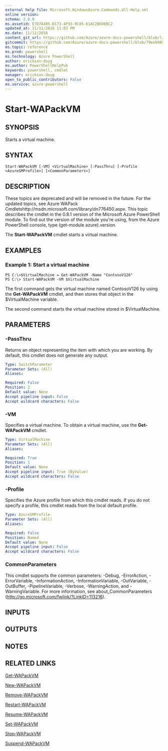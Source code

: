 ```yaml
---
external help file: Microsoft.WindowsAzure.Commands.dll-Help.xml
online version: 
schema: 2.0.0
ms.assetid: E7D7A485-D173-4F93-9C85-61AC2B698BC2
updated_at: 11/11/2016 11:03 PM
ms.date: 11/11/2016
content_git_url: https://github.com/Azure/azure-docs-powershell/blob/live/azureps-cmdlets-docs/ServiceManagement/Azure.Compute/v3.0.0/Start-WAPackVM.md
gitcommit: https://github.com/Azure/azure-docs-powershell/blob/79eeb985ea480979357fb4695832a0c3d29a48bf/azureps-cmdlets-docs/ServiceManagement/Azure.Compute/v3.0.0/Start-WAPackVM.md
ms.topic: reference
ms.prod: powershell
ms.technology: Azure PowerShell
author: erickson-doug
ms.author: PowerShellHelpPub
keywords: powershell, cmdlet
manager: erickson-doug
open_to_public_contributors: False
ms.service: azure-powershell
---
```


# Start-WAPackVM

## SYNOPSIS
Starts a virtual machine.

## SYNTAX

```
Start-WAPackVM [-VM] <VirtualMachine> [-PassThru] [-Profile <AzureSMProfile>] [<CommonParameters>]
```

## DESCRIPTION
These topics are deprecated and will be removed in the future.
For the updated topics, see  Azure WAPack Cmdletshttp://msdn.microsoft.com/library/dn776450.aspx.
This topic describes the cmdlet in the 0.8.1 version of the Microsoft Azure PowerShell module.
To find out the version of the module you're using, from the Azure PowerShell console, type (get-module azure).version.

The **Start-WAPackVM** cmdlet starts a virtual machine.

## EXAMPLES

### Example 1: Start a virtual machine
```
PS C:\>$VirtualMachine = Get-WAPackVM -Name "ContosoV126"
PS C:\> Start-WAPackVM -VM $VirtualMachine
```

The first command gets the virtual machine named ContosoV126 by using the **Get-WAPackVM** cmdlet, and then stores that object in the $VirtualMachine variable.

The second command starts the virtual machine stored in $VirtualMachine.

## PARAMETERS

### -PassThru
Returns an object representing the item with which you are working.
By default, this cmdlet does not generate any output.

```yaml
Type: SwitchParameter
Parameter Sets: (All)
Aliases: 

Required: False
Position: 2
Default value: None
Accept pipeline input: False
Accept wildcard characters: False
```

### -VM
Specifies a virtual machine.
To obtain a virtual machine, use the **Get-WAPackVM** cmdlet.

```yaml
Type: VirtualMachine
Parameter Sets: (All)
Aliases: 

Required: True
Position: 1
Default value: None
Accept pipeline input: True (ByValue)
Accept wildcard characters: False
```

### -Profile
Specifies the Azure profile from which this cmdlet reads.
If you do not specify a profile, this cmdlet reads from the local default profile.

```yaml
Type: AzureSMProfile
Parameter Sets: (All)
Aliases: 

Required: False
Position: Named
Default value: None
Accept pipeline input: False
Accept wildcard characters: False
```

### CommonParameters
This cmdlet supports the common parameters: -Debug, -ErrorAction, -ErrorVariable, -InformationAction, -InformationVariable, -OutVariable, -OutBuffer, -PipelineVariable, -Verbose, -WarningAction, and -WarningVariable. For more information, see about_CommonParameters (http://go.microsoft.com/fwlink/?LinkID=113216).

## INPUTS

## OUTPUTS

## NOTES

## RELATED LINKS

[Get-WAPackVM](xref:ServiceManagement/Azure.Compute/v3.0.0/Get-WAPackVM.md)

[New-WAPackVM](xref:ServiceManagement/Azure.Compute/v3.0.0/New-WAPackVM.md)

[Remove-WAPackVM](xref:ServiceManagement/Azure.Compute/v3.0.0/Remove-WAPackVM.md)

[Restart-WAPackVM](xref:ServiceManagement/Azure.Compute/v3.0.0/Restart-WAPackVM.md)

[Resume-WAPackVM](xref:ServiceManagement/Azure.Compute/v3.0.0/Resume-WAPackVM.md)

[Set-WAPackVM](xref:ServiceManagement/Azure.Compute/v3.0.0/Set-WAPackVM.md)

[Stop-WAPackVM](xref:ServiceManagement/Azure.Compute/v3.0.0/Stop-WAPackVM.md)

[Suspend-WAPackVM](xref:ServiceManagement/Azure.Compute/v3.0.0/Suspend-WAPackVM.md)


